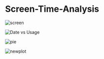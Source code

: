 # Screen-Time-Analysis

![screen](https://github.com/bhanukart/Screen-Time-Analysis/assets/21053943/fc33059d-c331-4169-91fc-d9a70db6ab0e)

![Date vs Usage](https://github.com/bhanukart/Screen-Time-Analysis/assets/21053943/34ce09ef-e8c2-4465-97fa-92efd3d72f1b)

![pie](https://github.com/bhanukart/Screen-Time-Analysis/assets/21053943/1a355c58-c601-4cbe-93f0-e8cc932c8da5)

![newplot](https://github.com/bhanukart/Screen-Time-Analysis/assets/21053943/94451936-ca3b-4e7c-93b0-d7aab7d9e1c4)
